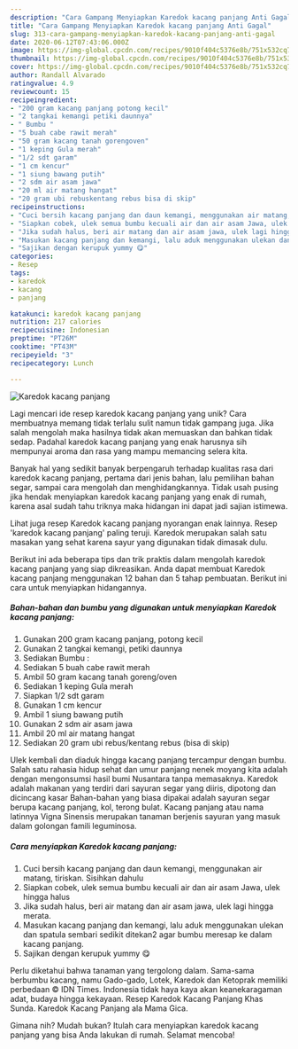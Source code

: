 ```yaml
---
description: "Cara Gampang Menyiapkan Karedok kacang panjang Anti Gagal"
title: "Cara Gampang Menyiapkan Karedok kacang panjang Anti Gagal"
slug: 313-cara-gampang-menyiapkan-karedok-kacang-panjang-anti-gagal
date: 2020-06-12T07:43:06.000Z
image: https://img-global.cpcdn.com/recipes/9010f404c5376e8b/751x532cq70/karedok-kacang-panjang-foto-resep-utama.jpg
thumbnail: https://img-global.cpcdn.com/recipes/9010f404c5376e8b/751x532cq70/karedok-kacang-panjang-foto-resep-utama.jpg
cover: https://img-global.cpcdn.com/recipes/9010f404c5376e8b/751x532cq70/karedok-kacang-panjang-foto-resep-utama.jpg
author: Randall Alvarado
ratingvalue: 4.9
reviewcount: 15
recipeingredient:
- "200 gram kacang panjang potong kecil"
- "2 tangkai kemangi petiki daunnya"
- " Bumbu "
- "5 buah cabe rawit merah"
- "50 gram kacang tanah gorengoven"
- "1 keping Gula merah"
- "1/2 sdt garam"
- "1 cm kencur"
- "1 siung bawang putih"
- "2 sdm air asam jawa"
- "20 ml air matang hangat"
- "20 gram ubi rebuskentang rebus bisa di skip"
recipeinstructions:
- "Cuci bersih kacang panjang dan daun kemangi, menggunakan air matang, tiriskan. Sisihkan dahulu"
- "Siapkan cobek, ulek semua bumbu kecuali air dan air asam Jawa, ulek hingga halus"
- "Jika sudah halus, beri air matang dan air asam jawa, ulek lagi hingga merata."
- "Masukan kacang panjang dan kemangi, lalu aduk menggunakan ulekan dan spatula sembari sedikit ditekan2 agar bumbu meresap ke dalam kacang panjang."
- "Sajikan dengan kerupuk yummy 😋"
categories:
- Resep
tags:
- karedok
- kacang
- panjang

katakunci: karedok kacang panjang 
nutrition: 217 calories
recipecuisine: Indonesian
preptime: "PT26M"
cooktime: "PT43M"
recipeyield: "3"
recipecategory: Lunch

---
```



![Karedok kacang panjang](https://img-global.cpcdn.com/recipes/9010f404c5376e8b/751x532cq70/karedok-kacang-panjang-foto-resep-utama.jpg)

Lagi mencari ide resep karedok kacang panjang yang unik? Cara membuatnya memang tidak terlalu sulit namun tidak gampang juga. Jika salah mengolah maka hasilnya tidak akan memuaskan dan bahkan tidak sedap. Padahal karedok kacang panjang yang enak harusnya sih mempunyai aroma dan rasa yang mampu memancing selera kita.

Banyak hal yang sedikit banyak berpengaruh terhadap kualitas rasa dari karedok kacang panjang, pertama dari jenis bahan, lalu pemilihan bahan segar, sampai cara mengolah dan menghidangkannya. Tidak usah pusing jika hendak menyiapkan karedok kacang panjang yang enak di rumah, karena asal sudah tahu triknya maka hidangan ini dapat jadi sajian istimewa.

Lihat juga resep Karedok kacang panjang nyorangan enak lainnya. Resep &#39;karedok kacang panjang&#39; paling teruji. Karedok merupakan salah satu masakan yang sehat karena sayur yang digunakan tidak dimasak dulu.


Berikut ini ada beberapa tips dan trik praktis dalam mengolah karedok kacang panjang yang siap dikreasikan. Anda dapat membuat Karedok kacang panjang menggunakan 12 bahan dan 5 tahap pembuatan. Berikut ini cara untuk menyiapkan hidangannya.

<!--inarticleads1-->

##### Bahan-bahan dan bumbu yang digunakan untuk menyiapkan Karedok kacang panjang:

1. Gunakan 200 gram kacang panjang, potong kecil
1. Gunakan 2 tangkai kemangi, petiki daunnya
1. Sediakan  Bumbu :
1. Sediakan 5 buah cabe rawit merah
1. Ambil 50 gram kacang tanah goreng/oven
1. Sediakan 1 keping Gula merah
1. Siapkan 1/2 sdt garam
1. Gunakan 1 cm kencur
1. Ambil 1 siung bawang putih
1. Gunakan 2 sdm air asam jawa
1. Ambil 20 ml air matang hangat
1. Sediakan 20 gram ubi rebus/kentang rebus (bisa di skip)


Ulek kembali dan diaduk hingga kacang panjang tercampur dengan bumbu. Salah satu rahasia hidup sehat dan umur panjang nenek moyang kita adalah dengan mengonsumsi hasil bumi Nusantara tanpa memasaknya. Karedok adalah makanan yang terdiri dari sayuran segar yang diiris, dipotong dan dicincang kasar Bahan-bahan yang biasa dipakai adalah sayuran segar berupa kacang panjang, kol, terong bulat. Kacang panjang atau nama latinnya Vigna Sinensis merupakan tanaman berjenis sayuran yang masuk dalam golongan famili leguminosa. 

<!--inarticleads2-->

##### Cara menyiapkan Karedok kacang panjang:

1. Cuci bersih kacang panjang dan daun kemangi, menggunakan air matang, tiriskan. Sisihkan dahulu
1. Siapkan cobek, ulek semua bumbu kecuali air dan air asam Jawa, ulek hingga halus
1. Jika sudah halus, beri air matang dan air asam jawa, ulek lagi hingga merata.
1. Masukan kacang panjang dan kemangi, lalu aduk menggunakan ulekan dan spatula sembari sedikit ditekan2 agar bumbu meresap ke dalam kacang panjang.
1. Sajikan dengan kerupuk yummy 😋


Perlu diketahui bahwa tanaman yang tergolong dalam. Sama-sama berbumbu kacang, namu Gado-gado, Lotek, Karedok dan Ketoprak memiliki perbedaan © IDN Times. Indonesia tidak haya kaya akan keanekaragaman adat, budaya hingga kekayaan. Resep Karedok Kacang Panjang Khas Sunda. Karedok Kacang Panjang ala Mama Gica. 

Gimana nih? Mudah bukan? Itulah cara menyiapkan karedok kacang panjang yang bisa Anda lakukan di rumah. Selamat mencoba!
